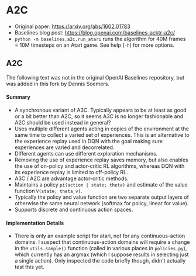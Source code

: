 # A2C

- Original paper: https://arxiv.org/abs/1602.01783
- Baselines blog post: https://blog.openai.com/baselines-acktr-a2c/
- `python -m baselines.a2c.run_atari` runs the algorithm for 40M frames = 10M timesteps on an Atari game. See help (`-h`) for more options.

## A2C

The following text was not in the original OpenAI Baselines repository, but was added in this fork by Dennis Soemers.

#### Summary

- A synchronous variant of A3C. Typically appears to be at least as good or a bit better than A2C, so it seems A3C is no longer fashionable and A2C should be used instead in general?
- Uses multiple different agents acting in copies of the environment at the same time to collect a varied set of experiences. This is an alternative to the experience replay used in DQN with the goal making sure experiences are varied and decorrelated.
- Different agents can use different exploration mechanisms.
- Removing the use of experience replay saves memory, but also enables the use of on-policy and actor-critic RL algorithms, whereas DQN with its experience replay is limited to off-policy RL.
- A3C / A2C are advantage actor-critic methods.
- Maintains a policy `pi(action | state; theta)` and estimate of the value function `V(state; theta_v)`.
- Typically the policy and value function are two separate output layers of otherwise the same neural network (softmax for policy, linear for value).
- Supports discrete and continuous action spaces.

#### Implementation Details

- There is only an example script for atari, not for any continuous-action domains. I suspect that continuous-action domains will require a change in the `utils.sample()` function (called in various places in `policies.py`), which currently has an argmax (which I suppose results in selecting just a single action). Only inspected the code briefly though, didn't actually test this yet.

